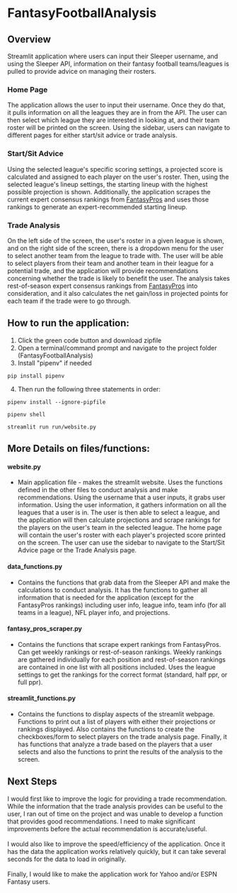 # FantasyFootballAnalysis
## Overview
Streamlit application where users can input their Sleeper username, and using the Sleeper API, information on their fantasy football teams/leagues is pulled to provide advice on managing their rosters.

### Home Page
The application allows the user to input their username. Once they do that, it pulls information on all the leagues they are in from the API. The user can then select which league they are interested in looking at, and their team roster will be printed on the screen. Using the sidebar, users can navigate to different pages for either start/sit advice or trade analysis.

### Start/Sit Advice
Using the selected league's specific scoring settings, a projected score is calculated and assigned to each player on the user's roster. Then, using the selected league's lineup settings, the starting lineup with the highest possible projection is shown. Additionally, the application scrapes the current expert consensus rankings from [FantasyPros](https://www.fantasypros.com/) and uses those rankings to generate an expert-recommended starting lineup.

### Trade Analysis
On the left side of the screen, the user's roster in a given league is shown, and on the right side of the screen, there is a dropdown menu for the user to select another team from the league to trade with. The user will be able to select players from their team and another team in their league for a potential trade, and the application will provide recommendations concerning whether the trade is likely to benefit the user. The analysis takes rest-of-season expert consensus rankings from [FantasyPros](https://www.fantasypros.com/) into consideration, and it also calculates the net gain/loss in projected points for each team if the trade were to go through.

## How to run the application:
1. Click the green code button and download zipfile
2. Open a terminal/command prompt and navigate to the project folder (FantasyFootballAnalysis)
3. Install "pipenv" if needed
```
pip install pipenv
```
4. Then run the following three statements in order:
```
pipenv install --ignore-pipfile
```
```
pipenv shell
```
```
streamlit run run/website.py
```

## More Details on files/functions: 
#### website.py
* Main application file - makes the streamlit website. Uses the functions defined in the other files to conduct analysis and make recommendations. Using the username that a user inputs, it grabs user information. Using the user information, it gathers information on all the leagues that a user is in. The user is then able to select a league, and the application will then calculate projections and scrape rankings for the players on the user's team in the selected league. The home page will contain the user's roster with each player's projected score printed on the screen. The user can use the sidebar to navigate to the Start/Sit Advice page or the Trade Analysis page.
#### data_functions.py
* Contains the functions that grab data from the Sleeper API and make the calculations to conduct analysis. It has the functions to gather all information that is needed for the application (except for the FantasyPros rankings) including user info, league info, team info (for all teams in a league), NFL player info, and projections.
#### fantasy_pros_scraper.py
* Contains the functions that scrape expert rankings from FantasyPros. Can get weekly rankings or rest-of-season rankings. Weekly rankings are gathered individually for each position and rest-of-season rankings are contained in one list with all positions included. Uses the league settings to get the rankings for the correct format (standard, half ppr, or full ppr).
#### streamlit_functions.py
* Contains the functions to display aspects of the streamlit webpage. Functions to print out a list of players with either their projections or rankings displayed. Also contains the functions to create the checkboxes/form to select players on the trade analysis page. Finally, it has functions that analyze a trade based on the players that a user selects and also the functions to print the results of the analysis to the screen.

## Next Steps

I would first like to improve the logic for providing a trade recommendation. While the information that the trade analysis provides can be useful to the user, I ran out of time on the project and was unable to develop a function that provides good recommendations. I need to make significant improvements before the actual recommendation is accurate/useful.\
\
I would also like to improve the speed/efficiency of the application. Once it has the data the application works relatively quickly, but it can take several seconds for the data to load in originally.\
\
Finally, I would like to make the application work for Yahoo and/or ESPN Fantasy users.

